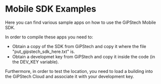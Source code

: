 # Mobile SDK Examples
Here you can find various sample apps on how to use the GiPStech Mobile SDK.

In order to compile these apps you need to:
- Obtain a copy of the SDK from GiPStech and copy it where the file "put_gipstech_sdk_here.txt" is.
- Obtain a developmet key from GiPStech and copy it inside the code (in the DEV_KEY variable).

Furthermore, in order to test the location, you need to load a building into the GiPStech Cloud and associate it with your development key.